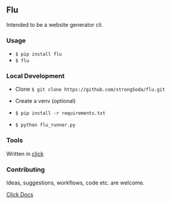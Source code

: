 ## Flu

Intended to be a website generator cli.

### Usage

- `$ pip install flu`
- `$ flu`

### Local Development
- Clone `$ git clone https://github.com/strongSoda/flu.git`

- Create a venv (optional)

- `$ pip install -r requirements.txt`

- `$ python flu_runner.py`

### Tools

Written in [click](https://github.com/pallets/click)

### Contributing

Ideas, suggestions, workflows, code etc. are welcome.

[Click Docs](https://click.palletsprojects.com/en/7.x/)